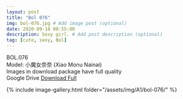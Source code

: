 ```yaml
---
layout: post
title: "Bol 076"
img: bol-076.jpg # Add image post (optional)
date: 2020-09-10 08:55:00
description: Sexy girl. # Add post description (optional)
tag: [cute, sexy, Bol]
---
```

BOL.076  
Model: 小魔女奈奈 (Xiao Monu Nainai)                                                 
Images in download package have full quality                    
Google Drive [Download Full](http://gestyy.com/eekfm0)

{% include image-gallery.html folder="/assets/img/A1/bol-076/" %}
